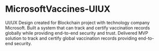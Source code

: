 # MicrosoftVaccines-UIUX
UI/UX Design created for Blockchain project with technology company Microsoft. Built a system that can track and certify vaccination records globally while providing end-to-end security and trust. 
Delivered MVP solution to track and certify global vaccination records providing end-to-end security.
